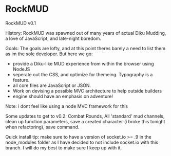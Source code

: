 RockMUD
=======

RockMUD v0.1

History:
RockMUD was spawned out of many years of actual Diku Mudding, a love of JavaScript, and
late-night boredom. 

Goals:
The goals are lofty, and at this point theres barely a need to list them as im the sole
developer. But here we go:

* provide a Diku-like MUD experience from within the browser using NodeJS
* seperate out the CSS, and optimize for themeing. Typography is a feature.
* all core files are JavaScript or JSON.
* Work on devising a possible MVC architecture to help outside builders
* engine should have an emphasis on adventure!

Note: i dont feel like using a node MVC framework for this 

Some updates to get to v0.2:
Combat Rounds, 
All 'standard' mud channels, 
clean up function parameters, 
save a created character (i broke this tonight when refactoring),
save command.

Quick install tip: make sure to have a version of socket.io >= .9 in the node_modules folder
as I have decided to not include socket.io with this branch. I will do my best to make sure
I keep up with it.
